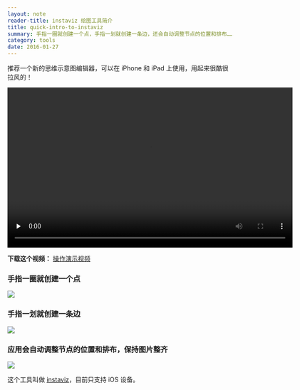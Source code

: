 ```yaml
---
layout: note
reader-title: instaviz 绘图工具简介
title: quick-intro-to-instaviz
summary: 手指一圈就创建一个点，手指一划就创建一条边，还会自动调整节点的位置和排布……
category: tools
date: 2016-01-27
---
```


推荐一个新的思维示意图编辑器，可以在 iPhone 和 iPad 上使用，用起来很酷很拉风的！

<!-- "Video For Everybody" v0.4.1 by Kroc Camen of Camen Design <camendesign.com/code/video_for_everybody>
     =================================================================================================================== -->
<!-- first try HTML5 playback: if serving as XML, expand `controls` to `controls="controls"` and autoplay likewise       -->
<!-- warning: playback does not work on iPad/iPhone if you include the poster attribute! fixed in iOS4.0                 -->

<video width="640" height="360" controls preload="none">
    <!-- MP4 must be first for iPad! -->
    <source src="http://i.teamkn.com/i/V9I6mtNE.mp4" type="video/mp4" /><!-- WebKit video    -->
</video>
<!-- you *must* offer a download link as they may be able to play the file locally. customise this bit all you want -->
<p> <strong>下载这个视频：</strong>
    <a href="http://i.teamkn.com/i/V9I6mtNE.mp4">操作演示视频</a>
</p>

### 手指一圈就创建一个点

![](http://i.teamkn.com/i/KCgl4xSk.png?imageMogr2/thumbnail/640x)

### 手指一划就创建一条边

![](http://i.teamkn.com/i/zwwrY9cO.png?imageMogr2/thumbnail/640x)

### 应用会自动调整节点的位置和排布，保持图片整齐

![](http://i.teamkn.com/i/CRTVyHvz.png?imageMogr2/thumbnail/640x)

这个工具叫做 [instaviz](https://itunes.apple.com/app/id1035029848?mt=8)，目前只支持 iOS 设备。
